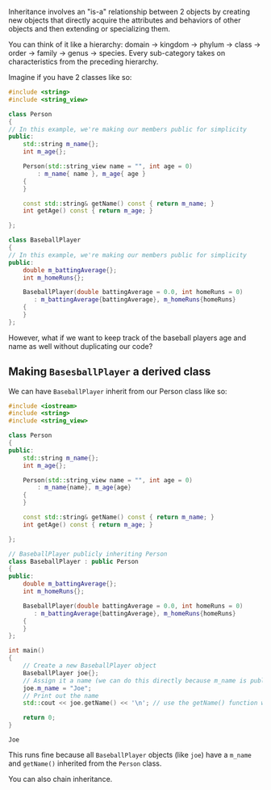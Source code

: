 Inheritance involves an "is-a" relationship between 2 objects by creating new objects that directly acquire the attributes and behaviors of other objects and then extending or specializing them.

You can think of it like a hierarchy: domain -> kingdom -> phylum -> class -> order -> family -> genus -> species. Every sub-category takes on characteristics from the preceding hierarchy.

Imagine if you have 2 classes like so:
```cpp
#include <string>
#include <string_view>

class Person
{
// In this example, we're making our members public for simplicity
public:
    std::string m_name{};
    int m_age{};

    Person(std::string_view name = "", int age = 0)
        : m_name{ name }, m_age{ age }
    {
    }

    const std::string& getName() const { return m_name; }
    int getAge() const { return m_age; }

};

class BaseballPlayer
{
// In this example, we're making our members public for simplicity
public:
    double m_battingAverage{};
    int m_homeRuns{};

    BaseballPlayer(double battingAverage = 0.0, int homeRuns = 0)
       : m_battingAverage{battingAverage}, m_homeRuns{homeRuns}
    {
    }
};
```

However, what if we want to keep track of the baseball players age and name as well without duplicating our code?

## Making `BasesballPlayer` a derived class

We can have `BaseballPlayer` inherit from our Person class like so:
```cpp
#include <iostream>
#include <string>
#include <string_view>

class Person
{
public:
    std::string m_name{};
    int m_age{};

    Person(std::string_view name = "", int age = 0)
        : m_name{name}, m_age{age}
    {
    }

    const std::string& getName() const { return m_name; }
    int getAge() const { return m_age; }

};

// BaseballPlayer publicly inheriting Person
class BaseballPlayer : public Person
{
public:
    double m_battingAverage{};
    int m_homeRuns{};

    BaseballPlayer(double battingAverage = 0.0, int homeRuns = 0)
       : m_battingAverage{battingAverage}, m_homeRuns{homeRuns}
    {
    }
};

int main()
{
    // Create a new BaseballPlayer object
    BaseballPlayer joe{};
    // Assign it a name (we can do this directly because m_name is public)
    joe.m_name = "Joe";
    // Print out the name
    std::cout << joe.getName() << '\n'; // use the getName() function we've acquired from the Person base class

    return 0;
}
```
```
Joe
```

This runs fine because all `BaseballPlayer` objects (like `joe`) have a `m_name` and `getName()` inherited from the `Person` class.

You can also chain inheritance.
